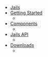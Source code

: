 - [Jails](../README.md)
- [Getting Started](getting-started/README.md)
	- []()
- [Components](components/README.md)
	- []()
- [Jails API](jails-api/README.md)
	- []()
- [Downloads](downloads/README.md)
	- []()
